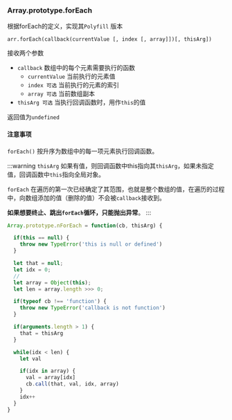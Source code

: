 ### Array.prototype.forEach

根据forEach的定义，实现其`Polyfill` 版本

```
arr.forEach(callback(currentValue [, index [, array]])[, thisArg])
```

接收两个参数

* `callback` 数组中的每个元素需要执行的函数
  * `currentValue` 当前执行的元素值
  * `index 可选` 当前执行的元素的索引
  * `array 可选` 当前数组副本
* `thisArg 可选` 当执行回调函数时，用作`this`的值

返回值为`undefined` 

#### 注意事项

`forEach()` 按升序为数组中的每一项元素执行回调函数。

:::warning
`thisArg` 如果有值，则回调函数中this指向其`thisArg`，如果未指定值，回调函数中`this`指向全局对象。

`forEach` 在遍历的第一次已经确定了其范围，也就是整个数组的值，在遍历的过程中，向数组添加的值（删除的值）不会被`callback`接收到。

**如果想要终止、跳出`forEach`循环，只能抛出异常**。
:::


```javascript
Array.prototype.nForEach = function(cb, thisArg) {

  if(this == null) {
    throw new TypeError('this is null or defined')
  }

  let that = null;
  let idx = 0;
  // 
  let array = Object(this);
  let len = array.length >>> 0;

  if(typeof cb !== 'function') {
    throw new TypeError('callback is not function')
  }

  if(arguments.length > 1) {
    that = thisArg
  }

  while(idx < len) {
    let val

    if(idx in array) {
      val = array[idx]
      cb.call(that, val, idx, array)
    }
    idx++
  }
}
```